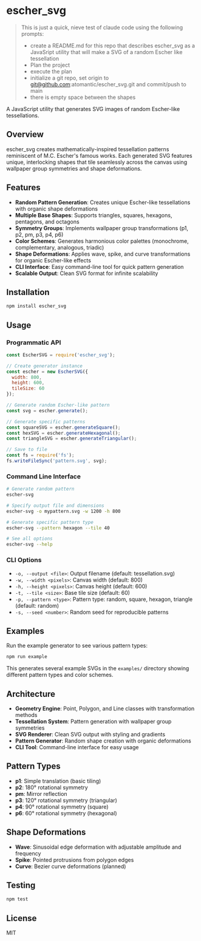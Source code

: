# escher_svg

> This is just a quick, nieve test of claude code using the following prompts:
> - create a README.md for this repo that describes escher_svg as a JavaSript utility that will make a SVG of a random Escher like tessellation
> - Plan the project
> - execute the plan
> - initialize a git repo, set origin to git@github.com:atomantic/escher_svg.git and commit/push to main
> - there is empty space between the shapes

A JavaScript utility that generates SVG images of random Escher-like tessellations.

## Overview

escher_svg creates mathematically-inspired tessellation patterns reminiscent of M.C. Escher's famous works. Each generated SVG features unique, interlocking shapes that tile seamlessly across the canvas using wallpaper group symmetries and shape deformations.

## Features

- **Random Pattern Generation**: Creates unique Escher-like tessellations with organic shape deformations
- **Multiple Base Shapes**: Supports triangles, squares, hexagons, pentagons, and octagons
- **Symmetry Groups**: Implements wallpaper group transformations (p1, p2, pm, p3, p4, p6)
- **Color Schemes**: Generates harmonious color palettes (monochrome, complementary, analogous, triadic)
- **Shape Deformations**: Applies wave, spike, and curve transformations for organic Escher-like effects
- **CLI Interface**: Easy command-line tool for quick pattern generation
- **Scalable Output**: Clean SVG format for infinite scalability

## Installation

```bash
npm install escher_svg
```

## Usage

### Programmatic API

```javascript
const EscherSVG = require('escher_svg');

// Create generator instance
const escher = new EscherSVG({
  width: 800,
  height: 600,
  tileSize: 60
});

// Generate random Escher-like pattern
const svg = escher.generate();

// Generate specific patterns
const squareSVG = escher.generateSquare();
const hexSVG = escher.generateHexagonal();
const triangleSVG = escher.generateTriangular();

// Save to file
const fs = require('fs');
fs.writeFileSync('pattern.svg', svg);
```

### Command Line Interface

```bash
# Generate random pattern
escher-svg

# Specify output file and dimensions
escher-svg -o mypattern.svg -w 1200 -h 800

# Generate specific pattern type
escher-svg --pattern hexagon --tile 40

# See all options
escher-svg --help
```

### CLI Options

- `-o, --output <file>`: Output filename (default: tessellation.svg)
- `-w, --width <pixels>`: Canvas width (default: 800)
- `-h, --height <pixels>`: Canvas height (default: 600)  
- `-t, --tile <size>`: Base tile size (default: 60)
- `-p, --pattern <type>`: Pattern type: random, square, hexagon, triangle (default: random)
- `-s, --seed <number>`: Random seed for reproducible patterns

## Examples

Run the example generator to see various pattern types:

```bash
npm run example
```

This generates several example SVGs in the `examples/` directory showing different pattern types and color schemes.

## Architecture

- **Geometry Engine**: Point, Polygon, and Line classes with transformation methods
- **Tessellation System**: Pattern generation with wallpaper group symmetries
- **SVG Renderer**: Clean SVG output with styling and gradients
- **Pattern Generator**: Random shape creation with organic deformations
- **CLI Tool**: Command-line interface for easy usage

## Pattern Types

- **p1**: Simple translation (basic tiling)
- **p2**: 180° rotational symmetry
- **pm**: Mirror reflection
- **p3**: 120° rotational symmetry (triangular)
- **p4**: 90° rotational symmetry (square)
- **p6**: 60° rotational symmetry (hexagonal)

## Shape Deformations

- **Wave**: Sinusoidal edge deformation with adjustable amplitude and frequency
- **Spike**: Pointed protrusions from polygon edges
- **Curve**: Bezier curve deformations (planned)

## Testing

```bash
npm test
```

## License

MIT
